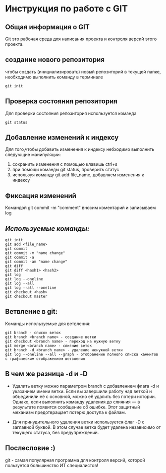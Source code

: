 # **Инструкция по работе с  GIT**

## Общая информация о GIT

Git это рабочая среда для написания проекта и контроля версий этого проекта.

## создание нового репозитория

чтобы создать (инициализировать) новый репозиторий в текущей папке, необходимо выполнить команду в терминале

    git init

## Проверка состояния репозитория

Для проверки состояния репозитория используется команда

    git status

## Добавление изменений к индексу

Для того,чтобы добавить изменения к индексу небходимо выполнить следующие манипуляции:

1. сохранить изменения с помощью клавишь ctrl+s
2. при помощи команды git status, проверить статус
3. используя команду git add file_name, добавляем изменения к индексу

## Фиксация изменений

Командой git commit -m "comment" вносим коментарий и записываем log

## __*Используемые команды:*__

    git init
    git add <file_name>
    git commit
    git commit -m "name change"
    git commit -a
    git commit -am "name change"
    git diff
    git diff <hash1> <hash2>
    git log
    git log --oneline
    git log --all
    git log --all --oneline
    git checkout <hash>
    git checkout master

## Ветвление в git:

Команды используемые для ветвления:

    git branch - список веток
    git branch <branch name> - создание ветки
    git checkout <branch name> - переход на нужную ветку
    git merge <branch name> - слияние веток
    git branch -d <branch name> - удаление ненужной ветки
    git log --oneline --all --graph - отображение полного списка каммитов с графическим отображением ветвления
    
## В чем же разница -d и -D

* Удалить ветку можно параметром branch с добавлением флага -d и указанием имени ветки. Если вы завершили работу над веткой и объединили её с основной, можно её удалить без потери истории. Однако, если выполнить команду удаления до слияния — в результате появится сообщение об ошибке. Этот защитный механизм предотвращает потерю доступа к файлам.

* Для принудительного удаления ветки используется флаг -D с заглавной буквой. В этом случае ветка будет удалена независимо от текущего статуса, без предупреждений.
    


## Послесловие :)



git - самая популярная программа для контроля версий, которой пользуется большинство ИТ специалистов!